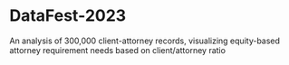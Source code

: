 # DataFest-2023
An analysis of 300,000 client-attorney records, visualizing equity-based attorney requirement needs based on client/attorney ratio
